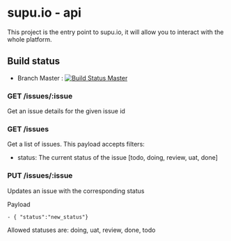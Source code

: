 # supu.io - api

This project is the entry point to supu.io, it will allow you to interact with the whole platform.

## Build status

* Branch Master : [![Build Status Master](https://travis-ci.org/supu-io/api.svg?branch=master)](https://travis-ci.org/supu-io/api)

### GET /issues/:issue

Get an issue details for the given issue id

### GET /issues

Get a list of issues. This payload accepts filters:
- status: The current status of the issue [todo, doing, review, uat, done]

### PUT /issues/:issue

Updates an issue with the corresponding status

Payload
```
- { "status":"new_status"}
```

Allowed statuses are: doing, uat, review, done, todo


